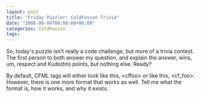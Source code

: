 ```yaml
---
layout: post
title: "Friday Puzzler: ColdFusion Trivia"
date: "2006-08-04T08:08:00+06:00"
categories: ColdFusion 
tags: 
---
```


So, today's puzzle isn't really a code challenge, but more of a trivia contest. The first person to both answer my question, and explain the answer, wins, um, respect and Kudo(tm) points, but nothing else. Ready? 

By default, CFML tags will either look like this, &lt;cffoo&gt; or like this, &lt;cf_foo&gt;. However, there is one more format that works as well. Tell me what the format is, how it works, and why it exists.